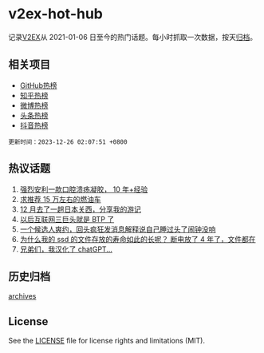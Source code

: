 # v2ex-hot-hub

 记录[V2EX](https://www.v2ex.com/)从 2021-01-06 日至今的热门话题。每小时抓取一次数据，按天[归档](archives)。
 
 ## 相关项目

- [GitHub热榜](https://github.com/snaildev/github-hot-hub)
- [知乎热榜](https://github.com/snaildev/zhihu-hot-hub)
- [微博热榜](https://github.com/snaildev/weibo-hot-hub)
- [头条热榜](https://github.com/snaildev/toutiao-hot-hub)
- [抖音热榜](https://github.com/snaildev/douyin-hot-hub)


 `更新时间：2023-12-26 02:07:51 +0800`

## 热议话题

1. [强烈安利一款口腔溃疡凝胶， 10 年+经验](https://www.v2ex.com/t/1003115)
1. [求推荐 15 万左右的燃油车](https://www.v2ex.com/t/1003162)
1. [12 月去了一趟日本关西，分享我的游记](https://www.v2ex.com/t/1003185)
1. [以后互联网三巨头就是 BTP 了](https://www.v2ex.com/t/1003268)
1. [一个候选人爽约，回头疯狂发消息解释说自己睡过头了闹钟没响](https://www.v2ex.com/t/1003196)
1. [为什么我的 ssd 的文件存放的寿命如此的长呢？ 断电放了 4 年了，文件都在](https://www.v2ex.com/t/1003087)
1. [兄弟们，我汉化了 chatGPT...](https://www.v2ex.com/t/1003096)

## 历史归档

[archives](archives)

## License

See the [LICENSE](LICENSE) file for license rights and limitations (MIT).
